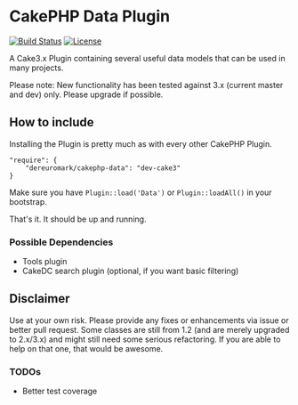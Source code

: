 # CakePHP Data Plugin
[![Build Status](https://api.travis-ci.org/dereuromark/cakephp-data.png?branch=cake3)](https://travis-ci.org/dereuromark/cakephp-data)
[![License](https://poser.pugx.org/dereuromark/cakephp-data/license.png)](https://packagist.org/packages/dereuromark/cakephp-data)

A Cake3.x Plugin containing several useful data models that can be used in many projects.

Please note: New functionality has been tested against 3.x (current master and dev) only. Please upgrade if possible.

## How to include
Installing the Plugin is pretty much as with every other CakePHP Plugin.
```
"require": {
    "dereuromark/cakephp-data": "dev-cake3"
}
```

Make sure you have `Plugin::load('Data')` or `Plugin::loadAll()` in your bootstrap.

That's it. It should be up and running.

### Possible Dependencies

- Tools plugin
- CakeDC search plugin (optional, if you want basic filtering)

## Disclaimer
Use at your own risk. Please provide any fixes or enhancements via issue or better pull request.
Some classes are still from 1.2 (and are merely upgraded to 2.x/3.x) and might still need some serious refactoring.
If you are able to help on that one, that would be awesome.

### TODOs

* Better test coverage
